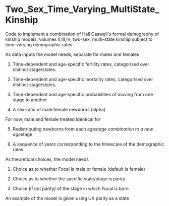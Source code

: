# Two_Sex_Time_Varying_MultiState_Kinship

Code to implement a combination of Hall Caswell's formal demography of kinship models: volumes II,III,IV; two-sex, multi-state kinship 
subject to time-varying demographic rates.

As data inputs the model needs, separate for males and females

1) Time-dependent and age-specific fertility rates, categorised over distinct stage/states.

2) Time-dependent and age-specific mortality rates, categorised over distinct stage/states.

3) Time-dependent and age-specific probabilities of moving from one stage to another

4) A sex-ratio of male:female newborns (alpha)

For now, male and female treated identical for

5) Redistributing newborns from each age*stage combination to a new age*stage

6) A sequence of years corresponding to the timescale of the demographic rates 

As theoretical choices, the model needs

1) Choice as to whether Focal is male or female (default is female)

2) Choice as to whether the specific state/stage is parity

3) Choice (if not parity) of the stage in which Focal is born


An example of the model is given using UK parity as a state
